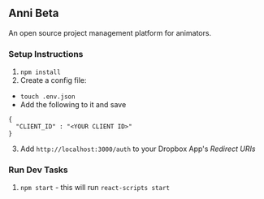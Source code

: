 ## Anni Beta
An open source project management platform for animators.

### Setup Instructions

1. `npm install`
2. Create a config file:
  - `touch .env.json`
  - Add the following to it and save
  ```shell
  {
    "CLIENT_ID" : "<YOUR CLIENT ID>"
  }
  ```
3. Add `http://localhost:3000/auth` to your Dropbox App's *Redirect URIs*


### Run Dev Tasks

1. `npm start` - this will run `react-scripts start`

